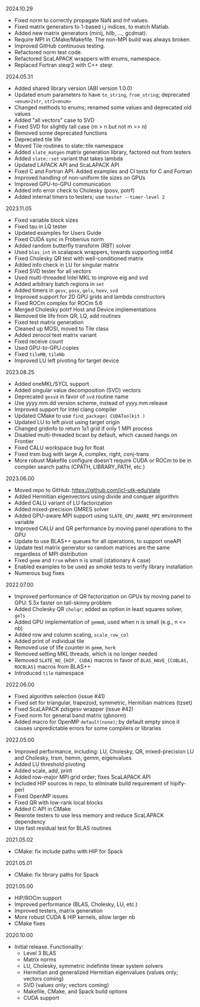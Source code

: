 2024.10.29
  - Fixed norm to correctly propagate NaN and Inf values.
  - Fixed matrix generators to 1-based i,j indices, to match Matlab.
  - Added new matrix generators (minij, hilb, ..., gcdmat).
  - Require MPI in CMake/Makefile. The non-MPI build was always broken.
  - Improved GitHub continuous testing.
  - Refactored norm test code.
  - Refactored ScaLAPACK wrappers with enums, namespace.
  - Replaced Fortran steqr2 with C++ steqr.

2024.05.31
  - Added shared library version (ABI version 1.0.0)
  - Updated enum parameters to have `to_string`, `from_string`;
    deprecated `<enum>2str`, `str2<enum>`
  - Changed methods to enums; renamed some values and deprecated old values
  - Added "all vectors" case to SVD
  - Fixed SVD for slightly tall case (m > n but not m >> n)
  - Removed some deprecated functions
  - Deprecated tile life
  - Moved Tile routines to slate::tile namespace
  - Added `slate_matgen` matrix generation library, factored out from testers
  - Added `slate::set` variant that takes lambda
  - Updated LAPACK API and ScaLAPACK API
  - Fixed C and Fortran API. Added examples and CI tests for C and Fortran
  - Improved handling of non-uniform tile sizes on GPUs
  - Improved GPU-to-GPU communication
  - Added info error check to Cholesky (posv, potrf)
  - Added internal timers to testers; use `tester --timer-level 2`

2023.11.05
  - Fixed variable block sizes
  - Fixed tau in LQ tester
  - Updated examples for Users Guide
  - Fixed CUDA sync in Frobenius norm
  - Added random butterfly transform (RBT) solver
  - Used `blas_int` in scalapack wrappers, towards supporting int64
  - Fixed Cholesky QR test with well-conditioned matrix
  - Added info check in LU for singular matrix
  - Fixed SVD tester for all vectors
  - Used multi-threaded Intel MKL to improve eig and svd
  - Added arbitrary batch regions in `set`
  - Added timers in `gesv`, `posv`, `gels`, `heev`, `svd`
  - Improved support for 2D GPU grids and lambda constructors
  - Fixed ROCm complex for ROCm 5.6
  - Merged Cholesky potrf Host and Device implementations
  - Removed tile life from QR, LQ, add routines
  - Fixed test matrix generation
  - Cleaned up MOSI, moved to Tile class
  - Added zerocol test matrix variant
  - Fixed receive count
  - Used GPU-to-GPU copies
  - Fixed `tileMB`, `tileNb`
  - Improved LU left pivoting for target device

2023.08.25
  - Added oneMKL/SYCL support
  - Added singular value decomposition (SVD) vectors
  - Deprecated `gesvd` in favor of `svd` routine name
  - Use yyyy.mm.dd version scheme, instead of yyyy.mm.release
  - Improved support for Intel clang compiler
  - Updated CMake to use `find_package( CUDAToolkit )`
  - Updated LU to left pivot using target origin
  - Changed gridinfo to return 1x1 grid if only 1 MPI process
  - Disabled multi-threaded bcast by default, which caused hangs on Frontier
  - Fixed CALU workspace bug for float
  - Fixed trsm bug with large A, complex, right, conj-trans
  - More robust Makefile configure doesn't require CUDA or ROCm to be in
    compiler search paths (CPATH, LIBRARY_PATH, etc.)

2023.06.00
  - Moved repo to GitHub: https://github.com/icl-utk-edu/slate
  - Added Hermitian eigenvectors using divide and conquer algorithm
  - Added CALU variant of LU factorization
  - Added mixed-precision GMRES solver
  - Added GPU-aware MPI support using `SLATE_GPU_AWARE_MPI` environment variable
  - Improved CALU and QR performance by moving panel operations to the GPU
  - Update to use BLAS++ queues for all operations, to support oneAPI
  - Update test matrix generator so random matrices are the same
    regardless of MPI distribution
  - Fixed `gemm` and `trsm` when n is small (stationary A case)
  - Enabled examples to be used as smoke tests to verify library installation
  - Numerous bug fixes

2022.07.00
  - Improved performance of QR factorization on GPUs by moving panel to GPU:
    5.5x faster on tall-skinny problem
  - Added Cholesky QR `cholqr`; added as option in least squares solver, `gels`
  - Added GPU implementation of `gemmA`, used when n is small (e.g., n <= nb)
  - Added row and column scaling, `scale_row_col`
  - Added print of individual tile
  - Removed use of life counter in `gemm`, `herk`
  - Removed setting MKL threads, which is no longer needed
  - Removed `SLATE_NO_{HIP, CUDA}` macros in favor of
    `BLAS_HAVE_{CUBLAS, ROCBLAS}` macros from BLAS++
  - Introduced `tile` namespace

2022.06.00
  - Fixed algorithm selection (issue #41)
  - Fixed set for triangular, trapezoid, symmetric, Hermitian matrices (tzset)
  - Fixed ScaLAPACK pdsgesv wrapper (issue #42)
  - Fixed norm for general band matrix (gbnorm)
  - Added macro for OpenMP `default(none)`; by default empty since it
    causes unpredictable errors for some compilers or libraries

2022.05.00
  - Improved performance, including:
    LU, Cholesky, QR, mixed-precision LU and Cholesky, trsm, hemm, gemm,
    eigenvalues
  - Added LU threshold pivoting
  - Added scale, add, print
  - Added row-major MPI grid order; fixes ScaLAPACK API
  - Included HIP sources in repo, to eliminate build requirement of hipify-perl
  - Fixed OpenMP issues
  - Fixed QR with low-rank local blocks
  - Added C API in CMake
  - Rewrote testers to use less memory and reduce ScaLAPACK dependency
  - Use fast residual test for BLAS routines

2021.05.02
  - CMake: fix include paths with HIP for Spack

2021.05.01
  - CMake: fix library paths for Spack

2021.05.00
  - HIP/ROCm support
  - Improved performance (BLAS, Cholesky, LU, etc.)
  - Improved testers, matrix generation
  - More robust CUDA & HIP kernels, allow larger nb
  - CMake fixes

2020.10.00
  - Initial release. Functionality:
    - Level 3 BLAS
    - Matrix norms
    - LU, Cholesky, symmetric indefinite linear system solvers
    - Hermitian and generalized Hermitian eigenvalues (values only; vectors coming)
    - SVD (values only; vectors coming)
    - Makefile, CMake, and Spack build options
    - CUDA support
